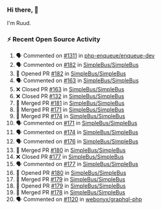 ### Hi there, 👋

I'm Ruud.
 
### :zap: Recent Open Source Activity

<!--START_SECTION:activity-->
1. 🗣 Commented on [#1311](https://github.com/php-enqueue/enqueue-dev/pull/1311#issuecomment-1680925387) in [php-enqueue/enqueue-dev](https://github.com/php-enqueue/enqueue-dev)
2. 🗣 Commented on [#182](https://github.com/SimpleBus/SimpleBus/pull/182#issuecomment-1680907068) in [SimpleBus/SimpleBus](https://github.com/SimpleBus/SimpleBus)
3. 💪 Opened PR [#182](https://github.com/SimpleBus/SimpleBus/pull/182) in [SimpleBus/SimpleBus](https://github.com/SimpleBus/SimpleBus)
4. 🗣 Commented on [#163](https://github.com/SimpleBus/SimpleBus/pull/163#issuecomment-1680896444) in [SimpleBus/SimpleBus](https://github.com/SimpleBus/SimpleBus)
5. ❌ Closed PR [#163](https://github.com/SimpleBus/SimpleBus/pull/163) in [SimpleBus/SimpleBus](https://github.com/SimpleBus/SimpleBus)
6. ❌ Closed PR [#132](https://github.com/SimpleBus/SimpleBus/pull/132) in [SimpleBus/SimpleBus](https://github.com/SimpleBus/SimpleBus)
7. 🎉 Merged PR [#181](https://github.com/SimpleBus/SimpleBus/pull/181) in [SimpleBus/SimpleBus](https://github.com/SimpleBus/SimpleBus)
8. 🎉 Merged PR [#171](https://github.com/SimpleBus/SimpleBus/pull/171) in [SimpleBus/SimpleBus](https://github.com/SimpleBus/SimpleBus)
9. 🎉 Merged PR [#174](https://github.com/SimpleBus/SimpleBus/pull/174) in [SimpleBus/SimpleBus](https://github.com/SimpleBus/SimpleBus)
10. 🗣 Commented on [#171](https://github.com/SimpleBus/SimpleBus/pull/171#issuecomment-1680882897) in [SimpleBus/SimpleBus](https://github.com/SimpleBus/SimpleBus)
11. 🗣 Commented on [#174](https://github.com/SimpleBus/SimpleBus/pull/174#issuecomment-1680882660) in [SimpleBus/SimpleBus](https://github.com/SimpleBus/SimpleBus)
12. 🗣 Commented on [#176](https://github.com/SimpleBus/SimpleBus/pull/176#issuecomment-1680882352) in [SimpleBus/SimpleBus](https://github.com/SimpleBus/SimpleBus)
13. 🎉 Merged PR [#180](https://github.com/SimpleBus/SimpleBus/pull/180) in [SimpleBus/SimpleBus](https://github.com/SimpleBus/SimpleBus)
14. ❌ Closed PR [#177](https://github.com/SimpleBus/SimpleBus/pull/177) in [SimpleBus/SimpleBus](https://github.com/SimpleBus/SimpleBus)
15. 🗣 Commented on [#177](https://github.com/SimpleBus/SimpleBus/pull/177#issuecomment-1680419941) in [SimpleBus/SimpleBus](https://github.com/SimpleBus/SimpleBus)
16. 💪 Opened PR [#180](https://github.com/SimpleBus/SimpleBus/pull/180) in [SimpleBus/SimpleBus](https://github.com/SimpleBus/SimpleBus)
17. 🎉 Merged PR [#179](https://github.com/SimpleBus/SimpleBus/pull/179) in [SimpleBus/SimpleBus](https://github.com/SimpleBus/SimpleBus)
18. 💪 Opened PR [#179](https://github.com/SimpleBus/SimpleBus/pull/179) in [SimpleBus/SimpleBus](https://github.com/SimpleBus/SimpleBus)
19. 🎉 Merged PR [#178](https://github.com/SimpleBus/SimpleBus/pull/178) in [SimpleBus/SimpleBus](https://github.com/SimpleBus/SimpleBus)
20. 🗣 Commented on [#1120](https://github.com/webonyx/graphql-php/pull/1120#issuecomment-1680364008) in [webonyx/graphql-php](https://github.com/webonyx/graphql-php)
<!--END_SECTION:activity-->
